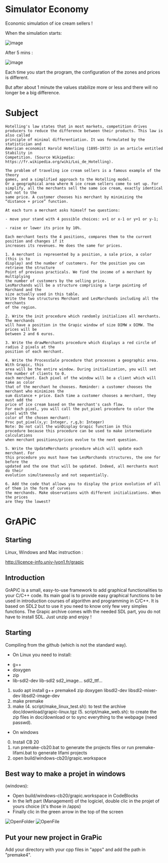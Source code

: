 # Simulator Economy

Economic simulation of ice cream sellers !

When the simulation starts:

![image](image/Glace1.jpg)

After 5 mins :

![image](image/Glace2.jpg)

Each time you start the program, the configuration of the zones and prices is different.

But after about 1 minute the values ​​stabilize more or less and there will no longer be a big difference.

# Subject

```
Hotelling's law states that in most markets, competition drives
producers to reduce the difference between their products. This law is also called
principle of minimal differentiation. It was formulated by the statistician and
American economist Harold Hotelling (1895-1973) in an article entitled Stability in
Competition. (Source Wikipedia: https://fr.wikipedia.org/wiki/Loi_de_Hotelling).

The problem of traveling ice cream sellers is a famous example of the theory
games, and a simplified approach to the Hotelling model.
Or a geographical area where N ice cream sellers come to set up. For
simplify, all the merchants sell the same ice cream, exactly identical but not to the
same price. A customer chooses his merchant by minimizing the “distance + price” function.

At each turn a merchant asks himself two questions:

- move your stand with 4 possible choices: x+1 or x-1 or y+1 or y-1;

- raise or lower its price by 10%.

Each merchant tests the 4 positions, compares them to the current position and changes if it
increases its revenues. He does the same for prices.

1. A merchant is represented by a position, a sale price, a color (this is to
display) and the number of customers. For the position you can retrieve the structure
Point of previous practicals. We find the income of a merchant by multiplying
the number of customers by the selling price.
LesMarchands will be a structure comprising a large painting of Marchand and the
size actually used in this table.
Write the two structures Merchant and LesMarchands including all the merchants
of the region.

2. Write the init procedure which randomly initializes all merchants. The merchands
will have a position in the Grapic window of size DIMW x DIMW. The prices will be
between 2 and 6 euros.

3. Write the drawMerchants procedure which displays a red circle of radius 2 pixels at the
position of each merchant.

4. Write the ProcessSale procedure that processes a geographic area. With Grapic, this
area will be the entire window. During initialization, you will set the number of clients to 0.
each merchant. Each pixel of the window will be a client which will take as color
that of the merchant he chooses. Reminder: a customer chooses the merchant who minimizes the
sum distance + price. Each time a customer chooses a merchant, they must add the
price of ice cream based on the merchant's cash flow.
For each pixel, you will call the put_pixel procedure to color the pixel with the
color of the chosen merchant:
Proc put_pixel(x,y: Integer, r,g,b: Integer)
Note: Do not call the winDisplay Grapic function in this
procedure because this procedure can be used to make intermediate calculations
when merchant positions/prices evolve to the next question.

5. Write the UpdateMerchants procedure which will update each merchant. For
this procedure you must have two LesMarchands structures, the one for before the
updated and the one that will be updated. Indeed, all merchants must do their
evolution simultaneously and not sequentially.

6. Add the code that allows you to display the price evolution of all of them in the form of curves
the merchands. Make observations with different initializations. When the prices
are they the lowest?

```

# GrAPiC 

## Starting

Linux, Windows and Mac instruction :

http://licence-info.univ-lyon1.fr/grapic

## Introduction

GrAPiC is a small, easy-to-use framework to add graphical functionalities to your C/C++ code. 
Its main goal is to provide easy graphical functions to be used in introduction courses of algorithm and programming in C/C++. 
It is based on SDL2 but to use it you need to know only few very simples functions. 
The Grapic archive comes with the needed SDL part, you do not have to install SDL. Just unzip and enjoy ! 

## Starting

Compiling from the github (which is not the standard way).

* On Linux you need to install:
- g++
- doxygen
- zip
- lib-sdl2-dev lib-sdl2 sd2_image... sdl2_ttf...

1. sudo apt install g++ premake4 zip doxygen libsdl2-dev libsdl2-mixer-dev libsdl2-image-dev
2. make premake
3. make
(4. script/make_linux_test.sh): to test the archive doc/download/grapic-linux.tgz
(5. script/make_web.sh): to create the zip files in doc/download or to sync everything to the webpage (need passwd).


* On windows
0. Install CB 20
1. run premake-cb20.bat to generate the projects files    or     run premake-lifami.bat to generate lifami projects 
2. open build/windows-cb20/grapic.workspace

## Best way to make a projet in windows

(windows): 
 - Open build/windows-cb20/grapic.workspace in CodeBlocks
 - In the left part (Management) of the logiciel, double clic in the projet of yours choice (it's those in /apps)
 - Finally clic in the green arrow in the top of the screen

![OpenFolder](image/OpenFolder.jpg)
![OpenFile](image/OpenFile.jpg)

## Put your new project in GraPic

Add your directory with your cpp files in "apps" and add the path in "premake4".

